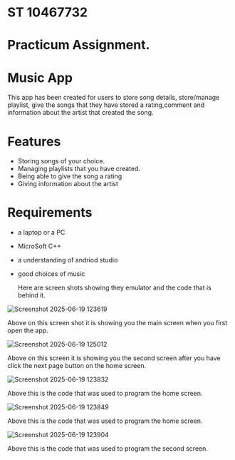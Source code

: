 # ST 10467732

# Practicum Assignment.

# Music App

This app has been created for users to store song details, store/manage playlist, give the songs that they have stored a rating,comment and information about the artist that created the song.

# Features
* Storing songs of your choice.
* Managing playlists that you have created.
* Being able to give the song a rating
* Giving information about the artist

# Requirements
* a laptop or a PC
* MicroSoft C++
* a understanding of andriod studio
* good choices of music

  Here are screen shots showing they emulator and the code that is behind it.

  
 ![Screenshot 2025-06-19 123619](https://github.com/user-attachments/assets/10a45e51-3655-401d-bbc7-ae55bddb41eb)

Above on this screen shot it is showing you the main screen when you first open the app.

![Screenshot 2025-06-19 125012](https://github.com/user-attachments/assets/570f95e3-4a76-400c-8d36-094030b545bb)

Above on this screen it is showing you the second screen after you have click the next page button on the home screen.

![Screenshot 2025-06-19 123832](https://github.com/user-attachments/assets/e539415a-0e87-4cdb-8025-5b14e35eb813)

Above this is the code that was used to program the home screen. 

![Screenshot 2025-06-19 123849](https://github.com/user-attachments/assets/9c2e4841-8546-4b84-be52-85ae8dd48760)

Above this is the code that was used to program the home screen. 

![Screenshot 2025-06-19 123904](https://github.com/user-attachments/assets/4db41586-a852-42b7-b3dc-4c152600ce5d)

Above this is the code that was used to program the second screen.

